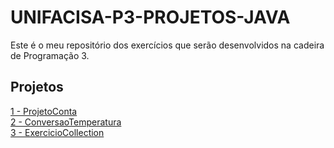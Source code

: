 # UNIFACISA-P3-PROJETOS-JAVA

Este é o meu repositório dos exercícios que serão desenvolvidos na cadeira de Programação 3.

## Projetos
[1 - ProjetoConta](doc/Exercicio1.md)  
[2 - ConversaoTemperatura](doc/Exercicio2.md)  
[3 - ExercicioCollection](doc/Exercicio3.md)
